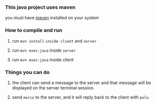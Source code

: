 ### This java project uses maven

you must have [maven](https://maven.apache.org/) installed on your system

### How to compile and run

1. run `mvn install` `inside client` and `server`

2. run `mvn exec:java` inside `server`

3. run `mvn exec:java` inside client

### Things you can do

1. the client can send a message to the server and that message will be displayed on the server terminal session.

2. send `marco` to the server, and it will reply back to the client with `polo`.
